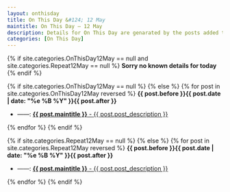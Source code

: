 ```yaml
---
layout: onthisday
title: On This Day &#124; 12 May
maintitle: On This Day — 12 May
description: Details for On This Day are genarated by the posts added to the website so the content is subject to changes/updates over time.
categories: [On This Day]
---
```


{% if site.categories.OnThisDay12May == null and site.categories.Repeat12May == null %}
<strong>Sorry no known details for today</strong>
{% endif %}

{% if site.categories.OnThisDay12May == null %}
{% else %}
{% for post in site.categories.OnThisDay12May reversed %}
<strong>{{ post.before }}{{ post.date | date: "%e %B %Y" }}{{ post.after }}</strong>
<ul>
<li> ——: <a class="{{ post.class }}" href="{{ post.url }}"><strong>{{ post.maintitle }}</strong> - {{ post.post_description }}</a></li>
</ul>
{% endfor %}
{% endif %}

{% if site.categories.Repeat12May == null %}
{% else %}
{% for post in site.categories.Repeat12May reversed %}
<strong>{{ post.before }}{{ post.date | date: "%e %B %Y" }}{{ post.after }}</strong>
<ul>
<li> ——: <a class="{{ post.class }}" href="{{ post.url }}"><strong>{{ post.maintitle }}</strong> - {{ post.post_description }}</a></li>
</ul>
{% endfor %}
{% endif %}
